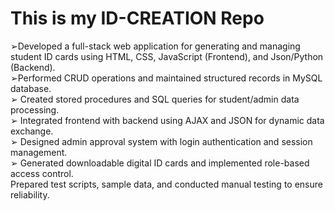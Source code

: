 # This is my ID-CREATION Repo
➢Developed a full-stack web application for generating and managing student ID cards using HTML, CSS, JavaScript    (Frontend), and Json/Python (Backend).<br>
➢Performed CRUD operations and maintained structured records in MySQL database.<br>
➢ Created stored procedures and SQL queries for student/admin data processing.<br>
➢ Integrated frontend with backend using AJAX and JSON for dynamic data exchange.<br>
➢ Designed admin approval system with login authentication and session management.<br>
➢ Generated downloadable digital ID cards and implemented role-based access control.<br>
 Prepared test scripts, sample data, and conducted manual testing to ensure reliability.
